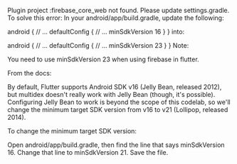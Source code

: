 Plugin project :firebase_core_web not found. Please update settings.gradle.
To solve this error:
In your android/app/build.gradle, update the following:

android {
    // ...
    defaultConfig {
        // ...
        minSdkVersion 16
    }
}
into:

android {
    // ...
    defaultConfig {
        // ...
        minSdkVersion 23
    }
}
Note:

You need to use minSdkVersion 23 when using firebase in flutter.

From the docs:

By default, Flutter supports Android SDK v16 (Jelly Bean, released 2012), but multidex doesn't really work with Jelly Bean (though, it's possible). Configuring Jelly Bean to work is beyond the scope of this codelab, so we'll change the minimum target SDK version from v16 to v21 (Lollipop, released 2014).

To change the minimum target SDK version:

Open android/app/build.gradle, then find the line that says minSdkVersion 16.
Change that line to minSdkVersion 21.
Save the file.